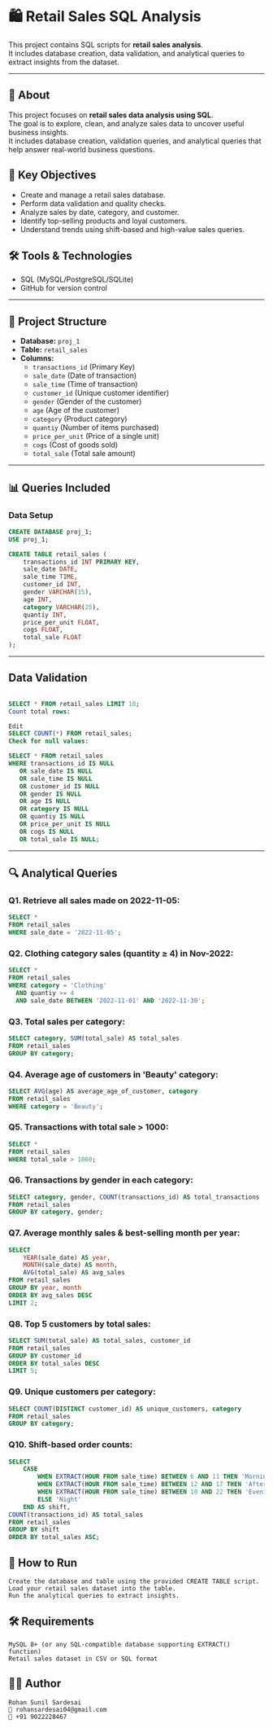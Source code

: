 # 🛍 Retail Sales SQL Analysis

This project contains SQL scripts for **retail sales analysis**.  
It includes database creation, data validation, and analytical queries to extract insights from the dataset.

---

## 📌 About
This project focuses on **retail sales data analysis using SQL**.  
The goal is to explore, clean, and analyze sales data to uncover useful business insights.  
It includes database creation, validation queries, and analytical queries that help answer real-world business questions.

## 🎯 Key Objectives
- Create and manage a retail sales database.
- Perform data validation and quality checks.
- Analyze sales by date, category, and customer.
- Identify top-selling products and loyal customers.
- Understand trends using shift-based and high-value sales queries.

## 🛠️ Tools & Technologies
- SQL (MySQL/PostgreSQL/SQLite)
- GitHub for version control

---
## 📂 Project Structure

- **Database:** `proj_1`
- **Table:** `retail_sales`
- **Columns:**
  - `transactions_id` (Primary Key)
  - `sale_date` (Date of transaction)
  - `sale_time` (Time of transaction)
  - `customer_id` (Unique customer identifier)
  - `gender` (Gender of the customer)
  - `age` (Age of the customer)
  - `category` (Product category)
  - `quantiy` (Number of items purchased)  
  - `price_per_unit` (Price of a single unit)
  - `cogs` (Cost of goods sold)
  - `total_sale` (Total sale amount)

---

## 📊 Queries Included

### **Data Setup**
```sql
CREATE DATABASE proj_1;
USE proj_1;

CREATE TABLE retail_sales (
    transactions_id INT PRIMARY KEY,
    sale_date DATE,
    sale_time TIME,
    customer_id INT,
    gender VARCHAR(15),
    age INT,
    category VARCHAR(25),
    quantiy INT,
    price_per_unit FLOAT,
    cogs FLOAT,
    total_sale FLOAT
);
```
---

## Data Validation

```sql

SELECT * FROM retail_sales LIMIT 10;
Count total rows:

Edit
SELECT COUNT(*) FROM retail_sales;
Check for null values:

SELECT * FROM retail_sales
WHERE transactions_id IS NULL
   OR sale_date IS NULL
   OR sale_time IS NULL
   OR customer_id IS NULL
   OR gender IS NULL
   OR age IS NULL
   OR category IS NULL
   OR quantiy IS NULL
   OR price_per_unit IS NULL
   OR cogs IS NULL
   OR total_sale IS NULL;
```

---


## 🔍 Analytical Queries

### Q1. Retrieve all sales made on 2022-11-05:
```sql
SELECT *
FROM retail_sales
WHERE sale_date = '2022-11-05';
```

### Q2. Clothing category sales (quantity ≥ 4) in Nov-2022:
``` sql
SELECT *
FROM retail_sales
WHERE category = 'Clothing'
  AND quantiy >= 4
  AND sale_date BETWEEN '2022-11-01' AND '2022-11-30';
```

### Q3. Total sales per category:
```sql
SELECT category, SUM(total_sale) AS total_sales
FROM retail_sales
GROUP BY category;
```

### Q4. Average age of customers in 'Beauty' category:
```sql
SELECT AVG(age) AS average_age_of_customer, category
FROM retail_sales
WHERE category = 'Beauty';
```

### Q5. Transactions with total sale > 1000:
```sql
SELECT *
FROM retail_sales
WHERE total_sale > 1000;
```

### Q6. Transactions by gender in each category:
```sql
SELECT category, gender, COUNT(transactions_id) AS total_transactions
FROM retail_sales 
GROUP BY category, gender;
```

### Q7. Average monthly sales & best-selling month per year:
```sql
SELECT 
    YEAR(sale_date) AS year, 
    MONTH(sale_date) AS month, 
    AVG(total_sale) AS avg_sales
FROM retail_sales
GROUP BY year, month
ORDER BY avg_sales DESC
LIMIT 2;
```

### Q8. Top 5 customers by total sales:
```sql
SELECT SUM(total_sale) AS total_sales, customer_id
FROM retail_sales
GROUP BY customer_id
ORDER BY total_sales DESC
LIMIT 5;
```

### Q9. Unique customers per category:
```sql
SELECT COUNT(DISTINCT customer_id) AS unique_customers, category
FROM retail_sales
GROUP BY category;
```

### Q10. Shift-based order counts:
```sql
SELECT 
    CASE 
        WHEN EXTRACT(HOUR FROM sale_time) BETWEEN 6 AND 11 THEN 'Morning'
        WHEN EXTRACT(HOUR FROM sale_time) BETWEEN 12 AND 17 THEN 'Afternoon'
        WHEN EXTRACT(HOUR FROM sale_time) BETWEEN 18 AND 22 THEN 'Evening'
        ELSE 'Night'
    END AS shift,
COUNT(transactions_id) AS total_sales
FROM retail_sales
GROUP BY shift
ORDER BY total_sales ASC;
```


## 🚀 How to Run
    Create the database and table using the provided CREATE TABLE script.
    Load your retail sales dataset into the table.
    Run the analytical queries to extract insights.

## 🛠 Requirements
    MySQL 8+ (or any SQL-compatible database supporting EXTRACT() function)
    Retail sales dataset in CSV or SQL format


## 👨‍💻 Author
    Rohan Sunil Sardesai
    📧 rohansardesai04@gmail.com
    📱 +91 9022228467


